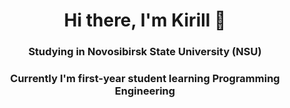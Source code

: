 <h1 align="center">Hi there, I'm Kirill &#x1F44B</h1>
<h3 align="center">Studying in Novosibirsk State University (NSU)</h3>
<h3 align="center">Currently I'm first-year student learning Programming Engineering</h3>
